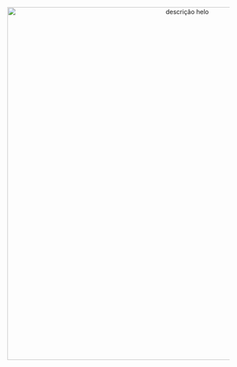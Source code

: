  <p align="center">
   <img align="center" alt="descrição helo" src="https://user-images.githubusercontent.com/86490011/167229623-cf9425f7-b030-4f74-8a56-e409d9463c64.png" width="800">
  </p>


  


